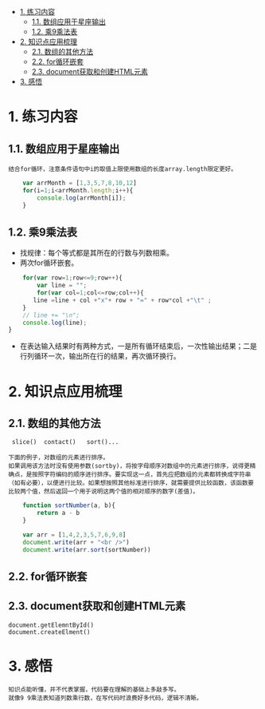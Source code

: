 <!-- TOC -->

- [1. 练习内容](#1-练习内容)
    - [1.1. 数组应用于星座输出](#11-数组应用于星座输出)
    - [1.2. 乘9乘法表](#12-乘9乘法表)
- [2. 知识点应用梳理](#2-知识点应用梳理)
    - [2.1. 数组的其他方法](#21-数组的其他方法)
    - [2.2. for循环嵌套](#22-for循环嵌套)
    - [2.3. document获取和创建HTML元素](#23-document获取和创建html元素)
- [3. 感悟](#3-感悟)

<!-- /TOC -->
# 1. 练习内容

## 1.1. 数组应用于星座输出
    
    结合for循环，注意条件语句中i的取值上限使用数组的长度array.length限定更好。
```js
    var arrMonth = [1,3,5,7,8,10,12]
    for(i=1;i<arrMonth.length;i++){
        console.log(arrMonth[i]);
    }
```

## 1.2. 乘9乘法表

*   找规律：每个等式都是其所在的行数与列数相乘。
*   两次for循环嵌套。

```js
    for(var row=1;row<=9;row++){
        var line = "";
        for(var col=1;col<=row;col++){
       line =line + col +"x"+ row + "=" + row*col +"\t" ;
    }
    // line += "\n";
    console.log(line);
}
```
*   在表达输入结果时有两种方式，一是所有循环结束后，一次性输出结果；二是行列循环一次，输出所在行的结果，再次循环换行。

# 2. 知识点应用梳理

## 2.1. 数组的其他方法
     slice()  contact()   sort()...

    下面的例子，对数组的元素进行排序。
    如果调用该方法时没有使用参数(sortby)，将按字母顺序对数组中的元素进行排序，说得更精确点，是按照字符编码的顺序进行排序。要实现这一点，首先应把数组的元素都转换成字符串（如有必要），以便进行比较。如果想按照其他标准进行排序，就需要提供比较函数，该函数要比较两个值，然后返回一个用于说明这两个值的相对顺序的数字(差值)。
```js
    function sortNumber(a, b){
        return a - b
    }

    var arr = [1,4,2,3,5,7,6,9,8]
    document.write(arr + "<br />")
    document.write(arr.sort(sortNumber))
```

## 2.2. for循环嵌套

## 2.3. document获取和创建HTML元素
    document.getElemntById()
    document.createElment()

# 3. 感悟

    知识点能听懂，并不代表掌握，代码要在理解的基础上多敲多写。
    就像9 9乘法表知道列数乘行数，在写代码时浪费好多代码，逻辑不清晰。